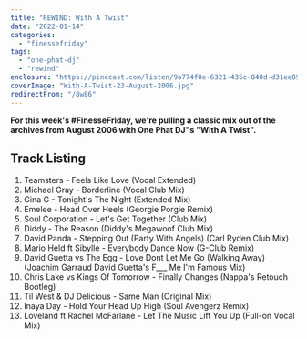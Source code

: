 ```yaml
---
title: "REWIND: With A Twist"
date: "2022-01-14"
categories:
  - "finessefriday"
tags:
  - "one-phat-dj"
  - "rewind"
enclosure: "https://pinecast.com/listen/9a774f0e-6321-435c-840d-d31ee89fb88e.mp3 104796729 audio/mpeg "
coverImage: "With-A-Twist-23-August-2006.jpg"
redirectFrom: "/8w86"
---
```


**For this week's #FinesseFriday, we're pulling a classic mix out of the archives from August 2006 with One Phat DJ"s "With A Twist".**

## Track Listing

1. Teamsters - Feels Like Love (Vocal Extended)
2. Michael Gray - Borderline (Vocal Club Mix)
3. Gina G - Tonight's The Night (Extended Mix)
4. Emelee - Head Over Heels (Georgie Porgie Remix)
5. Soul Corporation - Let's Get Together (Club Mix)
6. Diddy - The Reason (Diddy's Megawoof Club Mix)
7. David Panda - Stepping Out (Party With Angels) (Carl Ryden Club Mix)
8. Mario Held ft Sibylle - Everybody Dance Now (G-Club Remix)
9. David Guetta vs The Egg - Love Dont Let Me Go (Walking Away) (Joachim Garraud David Guetta's F\_\_\_ Me I'm Famous Mix)
10. Chris Lake vs Kings Of Tomorrow - Finally Changes (Nappa's Retouch Bootleg)
11. Til West & DJ Delicious - Same Man (Original Mix)
12. Inaya Day - Hold Your Head Up High (Soul Avengerz Remix)
13. Loveland ft Rachel McFarlane - Let The Music Lift You Up (Full-on Vocal Mix)
